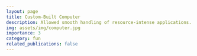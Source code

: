 ```yaml
---
layout: page
title: Custom-Built Computer
description: Allowed smooth handling of resource-intense applications.
img: assets/img/computer.jpg
importance: 3
category: fun
related_publications: false
---
```

